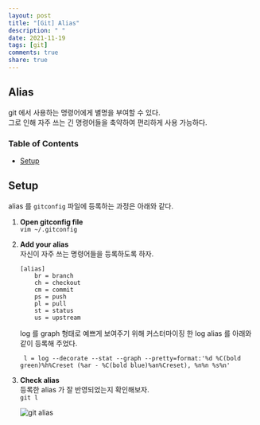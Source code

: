 ```yaml
---
layout: post
title: "[Git] Alias"
description: " "
date: 2021-11-19
tags: [git]
comments: true
share: true
---
```



## Alias
git 에서 사용하는 명령어에게 별명을 부여할 수 있다.  
그로 인해 자주 쓰는 긴 명령어들을 축약하여 편리하게 사용 가능하다.

### Table of Contents
* [Setup](#setup)

## Setup 
alias 를 ```gitconfig``` 파일에 등록하는 과정은 아래와 같다.

1. **Open gitconfig file**  
    ```vim ~/.gitconfig```

1. **Add your alias**  
    자신이 자주 쓰는 명령어들을 등록하도록 하자. 
    ```
    [alias]
        br = branch
        ch = checkout
        cm = commit
        ps = push
        pl = pull
        st = status
        us = upstream
    ```

    log 를 graph 형태로 예쁘게 보여주기 위해 커스터마이징 한 log alias 를 아래와 같이 등록해 주었다.
    ```
     l = log --decorate --stat --graph --pretty=format:'%d %C(bold green)%h%Creset (%ar - %C(bold blue)%an%Creset), %n%n %s%n'
    ```

1. **Check alias**  
    등록한 alias 가 잘 반영되었는지 확인해보자.  
    <code>git l</code>

    ![git alias](https://user-images.githubusercontent.com/48475824/87239690-01350800-c44d-11ea-8d76-dd380d913093.png)